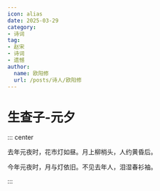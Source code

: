 ```yaml
---
icon: alias
date: 2025-03-29
category:
- 诗词
tag:
- 赵宋
- 诗词
- 遗憾
author:
  name: 欧阳修
  url: /posts/诗人/欧阳修
---
```


# 生查子-元夕

<!-- more -->

::: center 

去年元夜时，花市灯如昼。月上柳梢头，人约黄昏后。

今年元夜时，月与灯依旧。不见去年人，泪湿春衫袖。

:::